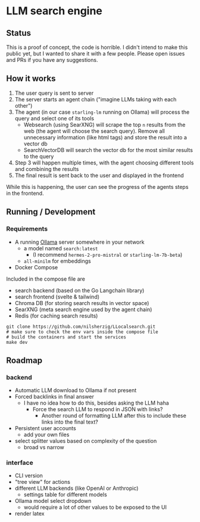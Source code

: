 # LLM search engine

## Status 

This is a proof of concept, the code is horrible. I didn't intend to make this public yet, but I wanted to share it with a few people.
Please open issues and PRs if you have any suggestions.

## How it works 

1. The user query is sent to server
2. The server starts an agent chain ("imagine LLMs taking with each other")
3. The agent (in our case `starling-lm` running on Ollama) will process the query and select one of its tools
    - Websearch (using SearXNG) will scrape the top `n` results from the web (the agent will choose the search query). Remove all unnecessary information (like html tags) and store the result into a vector db
    - SearchVectorDB will search the vector db for the most similar results to the query
4. Step 3 will happen multiple times, with the agent choosing different tools and combining the results
5. The final result is sent back to the user and displayed in the frontend

While this is happening, the user can see the progress of the agents steps in the frontend.

## Running / Development

### Requirements

- A running [Ollama](https://ollama.com/) server somewhere in your network
    - a model named `search:latest` 
        - (I recommend `hermes-2-pro-mistral` or `starling-lm-7b-beta`)
    - `all-minilm` for embeddings
- Docker Compose

Included in the compose file are 
- search backend (based on the Go Langchain library)
- search frontend (svelte & tailwind)
- Chroma DB (for storing search results in vector space)
- SearXNG (meta search engine used by the agent chain)
- Redis (for caching search results)

```
git clone https://github.com/nilsherzig/LLocalsearch.git
# make sure to check the env vars inside the compose file
# build the containers and start the services
make dev 
```

## Roadmap

### backend 

- Automatic LLM download to Ollama if not present
- Forced backlinks in final answer
    - I have no idea how to do this, besides asking the LLM haha
        - Force the search LLM to respond in JSON with links?
            - Another round of formatting LLM after this to include these links into the final text?
- Persistent user accounts
    - add your own files 
- select splitter values based on complexity of the question
    - broad vs narrow

### interface

- CLI version
- "tree view" for actions 
- different LLM backends (like OpenAI or Anthropic)
    - settings table for different models
- Ollama model select dropdown 
    - would require a lot of other values to be exposed to the UI
- render latex
